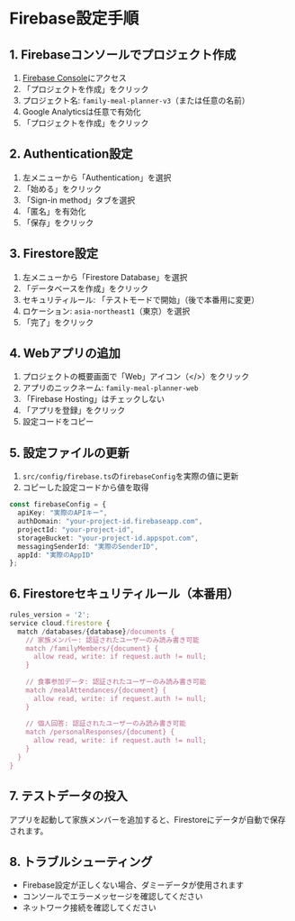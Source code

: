 # Firebase設定手順

## 1. Firebaseコンソールでプロジェクト作成

1. [Firebase Console](https://console.firebase.google.com/)にアクセス
2. 「プロジェクトを作成」をクリック
3. プロジェクト名: `family-meal-planner-v3`（または任意の名前）
4. Google Analyticsは任意で有効化
5. 「プロジェクトを作成」をクリック

## 2. Authentication設定

1. 左メニューから「Authentication」を選択
2. 「始める」をクリック
3. 「Sign-in method」タブを選択
4. 「匿名」を有効化
5. 「保存」をクリック

## 3. Firestore設定

1. 左メニューから「Firestore Database」を選択
2. 「データベースを作成」をクリック
3. セキュリティルール: 「テストモードで開始」（後で本番用に変更）
4. ロケーション: `asia-northeast1`（東京）を選択
5. 「完了」をクリック

## 4. Webアプリの追加

1. プロジェクトの概要画面で「Web」アイコン（</>）をクリック
2. アプリのニックネーム: `family-meal-planner-web`
3. 「Firebase Hosting」はチェックしない
4. 「アプリを登録」をクリック
5. 設定コードをコピー

## 5. 設定ファイルの更新

1. `src/config/firebase.ts`の`firebaseConfig`を実際の値に更新
2. コピーした設定コードから値を取得

```typescript
const firebaseConfig = {
  apiKey: "実際のAPIキー",
  authDomain: "your-project-id.firebaseapp.com",
  projectId: "your-project-id",
  storageBucket: "your-project-id.appspot.com",
  messagingSenderId: "実際のSenderID",
  appId: "実際のAppID"
};
```

## 6. Firestoreセキュリティルール（本番用）

```javascript
rules_version = '2';
service cloud.firestore {
  match /databases/{database}/documents {
    // 家族メンバー: 認証されたユーザーのみ読み書き可能
    match /familyMembers/{document} {
      allow read, write: if request.auth != null;
    }
    
    // 食事参加データ: 認証されたユーザーのみ読み書き可能
    match /mealAttendances/{document} {
      allow read, write: if request.auth != null;
    }
    
    // 個人回答: 認証されたユーザーのみ読み書き可能
    match /personalResponses/{document} {
      allow read, write: if request.auth != null;
    }
  }
}
```

## 7. テストデータの投入

アプリを起動して家族メンバーを追加すると、Firestoreにデータが自動で保存されます。

## 8. トラブルシューティング

- Firebase設定が正しくない場合、ダミーデータが使用されます
- コンソールでエラーメッセージを確認してください
- ネットワーク接続を確認してください
